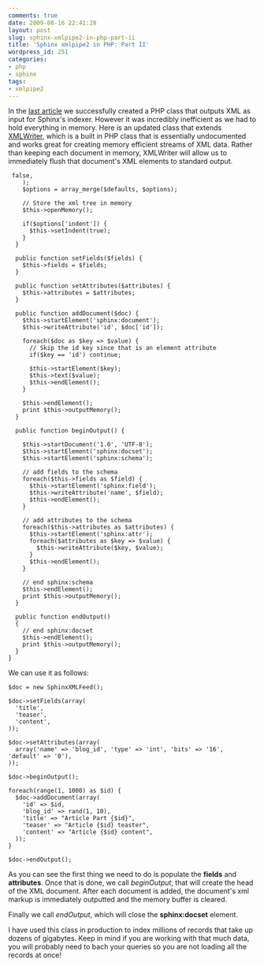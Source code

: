 ```yaml
---
comments: true
date: 2009-08-16 22:41:28
layout: post
slug: sphinx-xmlpipe2-in-php-part-ii
title: 'Sphinx xmlpipe2 in PHP: Part II'
wordpress_id: 251
categories:
- php
- sphinx
tags:
- xmlpipe2
---
```


In the [last article](http://jetpackweb.com/blog/2009/08/16/sphinx-xmlpipe2-in-php-part-i/) we successfully created a PHP class that outputs XML as input for Sphinx's indexer. However it was incredibly inefficient as we had to hold everything in memory. Here is an updated class that extends [XMLWriter](http://www.php.net/manual/en/book.xmlwriter.php), which is a built in PHP class that is essentially undocumented and works great for creating memory efficient streams of XML data. Rather than keeping each document in memory, XMLWriter will allow us to immediately flush that document's XML elements to standard output.


    
    
     false,
        );
        $options = array_merge($defaults, $options);
    
        // Store the xml tree in memory
        $this->openMemory();
    
        if($options['indent']) {
          $this->setIndent(true);
        }
      }
    
      public function setFields($fields) {
        $this->fields = $fields;
      }
    
      public function setAttributes($attributes) {
        $this->attributes = $attributes;
      }
    
      public function addDocument($doc) {
        $this->startElement('sphinx:document');
        $this->writeAttribute('id', $doc['id']);
    
        foreach($doc as $key => $value) {
          // Skip the id key since that is an element attribute
          if($key == 'id') continue;
    
          $this->startElement($key);
          $this->text($value);
          $this->endElement();
        }
    
        $this->endElement();
        print $this->outputMemory();
      }
    
      public function beginOutput() {
    
        $this->startDocument('1.0', 'UTF-8');
        $this->startElement('sphinx:docset');
        $this->startElement('sphinx:schema');
    
        // add fields to the schema
        foreach($this->fields as $field) {
          $this->startElement('sphinx:field');
          $this->writeAttribute('name', $field);
          $this->endElement();
        }
    
        // add attributes to the schema
        foreach($this->attributes as $attributes) {
          $this->startElement('sphinx:attr');
          foreach($attributes as $key => $value) {
            $this->writeAttribute($key, $value);
          }
          $this->endElement();
        }
    
        // end sphinx:schema
        $this->endElement();
        print $this->outputMemory();
      }
    
      public function endOutput()
      {
        // end sphinx:docset
        $this->endElement();
        print $this->outputMemory();
      }
    }
    



We can use it as follows:


    
    
    $doc = new SphinxXMLFeed();
    
    $doc->setFields(array(
      'title',
      'teaser',
      'content',
    ));
    
    $doc->setAttributes(array(
      array('name' => 'blog_id', 'type' => 'int', 'bits' => '16', 'default' => '0'),
    ));
    
    $doc->beginOutput();
    
    foreach(range(1, 1000) as $id) {
      $doc->addDocument(array(
        'id' => $id,
        'blog_id' => rand(1, 10),
        'title' => "Article Part {$id}",
        'teaser' => "Article {$id} teaster",
        'content' => "Article {$id} content",
      ));
    }
    
    $doc->endOutput();
    



As you can see the first thing we need to do is populate the **fields** and **attributes**. Once that is done, we call _beginOutput_, that will create the head of the XML document. After each document is added, the document's xml markup is immediately outputted and the memory buffer is cleared.

Finally we call _endOutput_, which will close the **sphinx:docset** element.

I have used this class in production to index millions of records that take up dozens of gigabytes. Keep in mind if you are working with that much data, you will probably need to bach your queries so you are not loading all the records at once!
